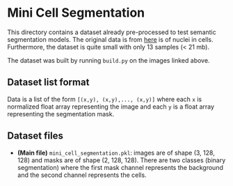# Mini Cell Segmentation

This directory contains a dataset already pre-processed to test semantic segmentation models. The original data is from [here](https://www.kaggle.com/c/data-science-bowl-2018) is of nuclei in cells. Furthermore, the dataset is quite small with only 13 samples (< 21 mb).

The dataset was built by running `build.py` on the images linked above.  

## Dataset list format 

Data is a list of the form `[(x,y), (x,y),..., (x,y)]` where each `x` is normalized float array representing the image and each `y` is a float array representing the segmentation mask. 


## Dataset files

- **(Main file)** `mini_cell_segmentation.pkl`: images are of shape (3, 128, 128) and masks are of shape (2, 128, 128). There are two classes (binary segmentation) where the first mask channel represents the background and the second channel represents the cells. 

